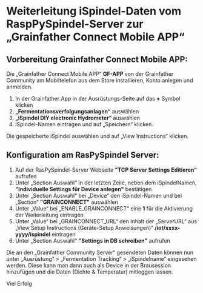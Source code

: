 # Weiterleitung iSpindel-Daten vom RaspPySpindel-Server zur „Grainfather Connect Mobile APP“ 

## Vorbereitung Grainfather Connect Mobile APP:
Die „Grainfather Connect Mobile APP“ **GF-APP** von der Grainfather Community am Mobiltelefon aus dem Store installieren, Konto anlegen und anmelden.

1. In der Grainfather App in der Ausrüstungs-Seite auf das **+** Symbol klicken
2. **„Fermentationsverfolgungsanlagen“** auswählen 
3. **„iSpindel DIY electronic Hydrometer“** auswählen
4. iSpindel-Namen eintragen und auf „Speichern“ klicken.

Die gespeicherte iSpindel auswählen und auf „View Instructions“ klicken.

## Konfiguration am RasPySpindel Server:
1.	Auf der RasPySpindel-Server Webseite **"TCP Server Settings Editieren"** aufrufen
2.	Unter „Section Auswahl“ in der letzten Zeile, neben dem iSpindelNamen, **"Individuelle Settings für Device anlegen"** bestätigen
3.	Unter „Section Auswahl“ bei „Device“ den iSpindel-Namen und bei „Section“ **"GRAINCONNECT"** auswählen
4.	Unter „Value“ bei „ENABLE_GRAINCONNECT“ eine **1** für die Aktivierung der Weiterleitung eintragen
5.	Unter „Value“ bei „GRAINCONNECT_URL“ den Inhalt der „ServerURL“ aus „View Setup Instructions (Geräte-Setup Anweisungen)“ **/iot/xxxx-yyyy/ispindel** eintragen
6.	Unter „Section Auswahl“ **"Settings in DB schreiben"** aufrufen

Die an den „Grainfather Community Server“ gesendeten Daten können nun unter „Ausrüstung“ > „Fermentation Tracking“ > „iSpindelname“ eingesehen werden.
Diese kann man dann auch als Device in der Brausession hinzufügen und die Daten (Dichte & Temperatur) mitloggen lassen.

Viel Erfolg
